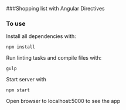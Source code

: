 ###Shopping list with Angular Directives

### To use
Install all dependencies with:
```
npm install
```
Run linting tasks and compile files with:
```
gulp
```
Start server with
```
npm start  
```
Open browser to localhost:5000 to see the app
